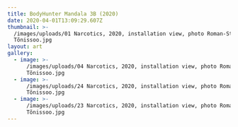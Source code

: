 ```yaml
---
title: BodyHunter Mandala 3B (2020)
date: 2020-04-01T13:09:29.607Z
thumbnail: >-
  /images/uploads/01 Narcotics, 2020, installation view, photo Roman-Sten
  Tõnissoo.jpg
layout: art
gallery:
  - image: >-
      /images/uploads/04 Narcotics, 2020, installation view, photo Roman-Sten
      Tõnissoo.jpg
  - image: >-
      /images/uploads/24 Narcotics, 2020, installation view, photo Roman-Sten
      Tõnissoo.jpg
  - image: >-
      /images/uploads/23 Narcotics, 2020, installation view, photo Roman-Sten
      Tõnissoo.jpg
---
```


